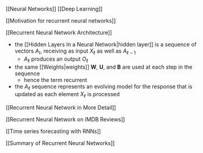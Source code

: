 [[Neural Networks]] [[Deep Learning]]

[[Motivation for recurrent neural networks]]

[[Recurrent Neural Network Architecture]]

- the [[Hidden Layers In a Neural Network|hidden layer]] is a sequence of vectors $A_t$, receiving as input $X_{\ell}$ as well as $A_{\ell - 1}$
    - $A_{\ell}$ produces an output $O_{\ell}$
- the same [[Weights|weights]] $\mathbf{W}$, $\mathbf{U}$, and $\mathbf{B}$ are used at each step in the sequence
    - hence the term recurrent
- the $A_{\ell}$ sequence represents an evolving model for the response that is updated as each element $X_{\ell}$ is processed

[[Recurrent Neural Network in More Detail]]

[[Recurrent Neural Network on IMDB Reviews]]

[[Time series forecasting with RNNs]]

[[Summary of Recurrent Neural Networks]]
